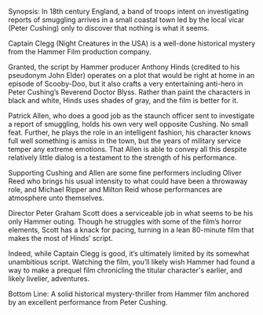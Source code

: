 Synopsis: In 18th century England, a band of troops intent on investigating reports of smuggling arrives in a small coastal town led by the local vicar (Peter Cushing) only to discover that nothing is what it seems.

Captain Clegg (Night Creatures in the USA) is a well-done historical mystery from the Hammer Film production company.

Granted, the script by Hammer producer Anthony Hinds (credited to his pseudonym John Elder) operates on a plot that would be right at home in an episode of Scooby-Doo, but it also crafts a very entertaining anti-hero in Peter Cushing’s Reverend Doctor Blyss.  Rather than paint the characters in black and white, Hinds uses shades of gray, and the film is better for it.

Patrick Allen, who does a good job as the staunch officer sent to investigate a report of smuggling, holds his own very well opposite Cushing.  No small feat.  Further, he plays the role in an intelligent fashion, his character knows full well something is amiss in the town, but the years of military service temper any extreme emotions.  That Allen is able to convey all this despite relatively little dialog is a testament to the strength of his performance.

Supporting Cushing and Allen are some fine performers including Oliver Reed who brings his usual intensity to what could have been a throwaway role, and Michael Ripper and Milton Reid whose performances are atmosphere unto themselves.

Director Peter Graham Scott does a serviceable job in what seems to be his only Hammer outing.  Though he struggles with some of the film’s horror elements, Scott has a knack for pacing, turning in a lean 80-minute film that makes the most of Hinds’ script.

Indeed, while Captain Clegg is good, it’s ultimately limited by its somewhat unambitious script.  Watching the film, you’ll likely wish Hammer had found a way to make a prequel film chronicling the titular character's earlier, and likely livelier, adventures.

Bottom Line: A solid historical mystery-thriller from Hammer film anchored by an excellent performance from Peter Cushing.
